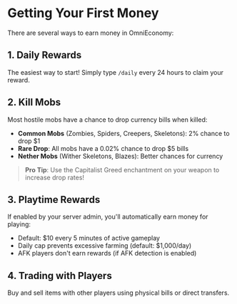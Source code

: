 # Getting Your First Money

There are several ways to earn money in OmniEconomy:

## 1. Daily Rewards

The easiest way to start! Simply type `/daily` every 24 hours to claim your reward.

## 2. Kill Mobs

Most hostile mobs have a chance to drop currency bills when killed:

- **Common Mobs** (Zombies, Spiders, Creepers, Skeletons): 2% chance to drop $1
- **Rare Drop**: All mobs have a 0.02% chance to drop $5 bills
- **Nether Mobs** (Wither Skeletons, Blazes): Better chances for currency

> **Pro Tip**: Use the Capitalist Greed enchantment on your weapon to increase drop rates!

## 3. Playtime Rewards

If enabled by your server admin, you'll automatically earn money for playing:

- Default: $10 every 5 minutes of active gameplay
- Daily cap prevents excessive farming (default: $1,000/day)
- AFK players don't earn rewards (if AFK detection is enabled)

## 4. Trading with Players

Buy and sell items with other players using physical bills or direct transfers.

